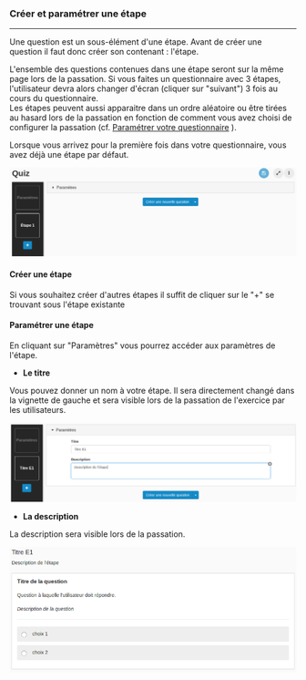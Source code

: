 ### Créer et paramétrer une étape

---

Une question est un sous-élément d'une étape. Avant de créer une question il faut donc créer son contenant : l'étape.

L'ensemble des questions contenues dans une étape seront sur la même page lors de la passation. Si vous faites un questionnaire avec 3 étapes, l'utilisateur devra alors changer d'écran \(cliquer sur "suivant"\) 3 fois au cours du questionnaire.  
Les étapes peuvent aussi apparaitre dans un ordre aléatoire ou être tirées au hasard lors de la passation en fonction de comment vous avez choisi de configurer la passation \(cf. [Paramétrer votre questionnaire](quiz_parameters.md) \).

Lorsque vous arrivez pour la première fois dans votre questionnaire, vous avez déjà une étape par défaut.

![](images/quiz-fig10.png)

#### Créer une étape

Si vous souhaitez créer d'autres étapes il suffit de cliquer sur le "+" se trouvant sous l'étape existante

#### Paramétrer une étape

En cliquant sur "Paramètres" vous pourrez accéder aux paramètres de l'étape.

* **Le titre**

Vous pouvez donner un nom à votre étape. Il sera directement changé dans la vignette de gauche et sera visible lors de la passation de l'exercice par les utilisateurs.

![](images/quiz-fig11.png)

* **La description**

La description sera visible lors de la passation.

![](images/quiz-fig12.png)

